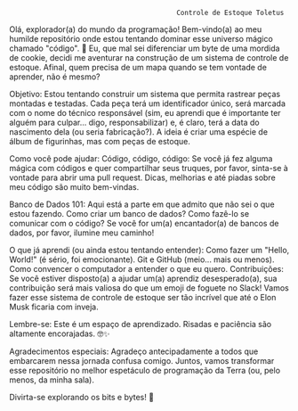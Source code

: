                                               Controle de Estoque Toletus
Olá, explorador(a) do mundo da programação! Bem-vindo(a) ao meu humilde repositório onde estou tentando dominar esse universo mágico chamado "código". 🚀 Eu, que mal sei diferenciar um byte de uma mordida de cookie, decidi me aventurar na construção de um sistema de controle de estoque. Afinal, quem precisa de um mapa quando se tem vontade de aprender, não é mesmo?

Objetivo: Estou tentando construir um sistema que permita rastrear peças montadas e testadas. Cada peça terá um identificador único, será marcada com o nome do técnico responsável (sim, eu aprendi que é importante ter alguém para culpar... digo, responsabilizar) e, é claro, terá a data do nascimento dela (ou seria fabricação?). A ideia é criar uma espécie de álbum de figurinhas, mas com peças de estoque.

Como você pode ajudar: Código, código, código: Se você já fez alguma mágica com códigos e quer compartilhar seus truques, por favor, sinta-se à vontade para abrir uma pull request. Dicas, melhorias e até piadas sobre meu código são muito bem-vindas.

Banco de Dados 101: Aqui está a parte em que admito que não sei o que estou fazendo. Como criar um banco de dados? Como fazê-lo se comunicar com o código? Se você for um(a) encantador(a) de bancos de dados, por favor, ilumine meu caminho!

O que já aprendi (ou ainda estou tentando entender): Como fazer um "Hello, World!" (é sério, foi emocionante). Git e GitHub (meio... mais ou menos). Como convencer o computador a entender o que eu quero. Contribuições: Se você estiver disposto(a) a ajudar um(a) aprendiz desesperado(a), sua contribuição será mais valiosa do que um emoji de foguete no Slack! Vamos fazer esse sistema de controle de estoque ser tão incrível que até o Elon Musk ficaria com inveja.

Lembre-se: Este é um espaço de aprendizado. Risadas e paciência são altamente encorajadas. 🤓✨

Agradecimentos especiais: Agradeço antecipadamente a todos que embarcarem nessa jornada confusa comigo. Juntos, vamos transformar esse repositório no melhor espetáculo de programação da Terra (ou, pelo menos, da minha sala).

Divirta-se explorando os bits e bytes! 🌌
